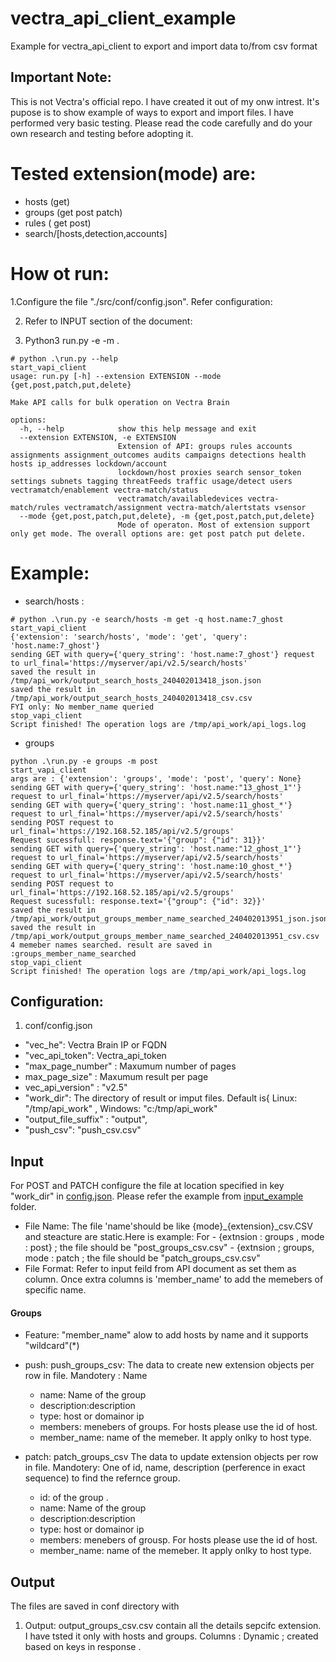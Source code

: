 # vectra_api_client_example
Example for vectra_api_client to export and import data to/from csv format

## Important Note: 
  This is not Vectra's official repo. I have created it out of my onw intrest. It's  pupose is to show example of ways to export and import files. I have performed very basic testing. Please read the code carefully and do your own research and testing before adopting it. 

# Tested extension(mode) are:
* hosts (get)
* groups (get post patch)
* rules ( get post)
* search/\[hosts,detection,accounts]


# How ot run:
  1.Configure the file "./src/conf/config.json". Refer configuration:
  
  2.  Refer to INPUT section of the document:
 
  4.  Python3 run.py  -e <extension> -m <mode>.
     
```
# python .\run.py --help
start_vapi_client
usage: run.py [-h] --extension EXTENSION --mode {get,post,patch,put,delete}

Make API calls for bulk operation on Vectra Brain

options:
  -h, --help            show this help message and exit
  --extension EXTENSION, -e EXTENSION
                        Extension of API: groups rules accounts assignments assignment_outcomes audits campaigns detections health hosts ip_addresses lockdown/account
                        lockdown/host proxies search sensor_token settings subnets tagging threatFeeds traffic usage/detect users vectramatch/enablement vectra-match/status      
                        vectramatch/availabledevices vectra-match/rules vectramatch/assignment vectra-match/alertstats vsensor
  --mode {get,post,patch,put,delete}, -m {get,post,patch,put,delete}
                        Mode of operaton. Most of extension support only get mode. The overall options are: get post patch put delete.
```  

# Example:
  -  search/hosts :
```
# python .\run.py -e search/hosts -m get -q host.name:7_ghost
start_vapi_client
{'extension': 'search/hosts', 'mode': 'get', 'query': 'host.name:7_ghost'}
sending GET with query={'query_string': 'host.name:7_ghost'} request to url_final='https://myserver/api/v2.5/search/hosts'
saved the result in /tmp/api_work/output_search_hosts_240402013418_json.json
saved the result in /tmp/api_work/output_search_hosts_240402013418_csv.csv
FYI only: No member_name queried
stop_vapi_client
Script finished! The operation logs are /tmp/api_work/api_logs.log
```
  -  groups
```
python .\run.py -e groups -m post  
start_vapi_client
args are : {'extension': 'groups', 'mode': 'post', 'query': None}
sending GET with query={'query_string': 'host.name:"13_ghost_1"'} request to url_final='https://myserver/api/v2.5/search/hosts'
sending GET with query={'query_string': 'host.name:11_ghost_*'} request to url_final='https://myserver/api/v2.5/search/hosts'
sending POST request to url_final='https://192.168.52.185/api/v2.5/groups'
Request sucessfull: response.text='{"group": {"id": 31}}'
sending GET with query={'query_string': 'host.name:"12_ghost_1"'} request to url_final='https://myserver/api/v2.5/search/hosts'
sending GET with query={'query_string': 'host.name:10_ghost_*'} request to url_final='https://myserver/api/v2.5/search/hosts'
sending POST request to url_final='https://192.168.52.185/api/v2.5/groups'
Request sucessfull: response.text='{"group": {"id": 32}}'
saved the result in /tmp/api_work/output_groups_member_name_searched_240402013951_json.json
saved the result in /tmp/api_work/output_groups_member_name_searched_240402013951_csv.csv
4 memeber names searched. result are saved in :groups_member_name_searched
stop_vapi_client
Script finished! The operation logs are /tmp/api_work/api_logs.log
```


## Configuration:
  1. conf/config.json
- "vec_he": Vectra Brain IP or FQDN
- "vec_api_token": Vectra_api_token
-  "max_page_number" : Maxumum number of pages 
-   max_page_size" : Maxumum result per page
-   vec_api_version" :  "v2.5"
- "work_dir": The directory of result or imput files. Default is{ Linux: "/tmp/api_work" , Windows: "c:/tmp/api_work" 
- "output_file_suffix" : "output",
- "push_csv": "push_csv.csv"

## Input
For POST and PATCH configure the file at location specified in key "work_dir" in [config.json](/src/conf/config.json). Please refer the example from [input_example](input_example) folder.
- File Name: The file 'name'should be like {mode}_{extension}_csv.CSV and steacture are static.Here is example:
        For
       - {extnsion : groups , mode : post} ;  the file should be "post_groups_csv.csv"
       - {extnsion ; groups,  mode : patch ;  the file should be "patch_groups_csv.csv"
- File Format: Refer to input feild from API document as set them as column.
  Once extra columns is 'member_name' to add the memebers of specific name.

#### Groups 
* Feature:  "member_name"  alow to add hosts by name and it supports "wildcard"(*) 

* push: push_groups_csv: The data to create new extension objects per row in file.
  Mandotery : Name
  * name: Name of the group
  * description:description
  * type: host or domainor ip
  * members: menebers of groups. For hosts please use the id of host.
  * member_name: name of the memeber. It apply onlky to host type.
    
* patch: patch_groups_csv The data to update extension objects per row in file.
  Mandotery: One of id, name, description (perference in exact sequence) to find the refernce group.
  * id: of the group .
  * name: Name of the group
  * description:description
  * type: host or domainor ip
  * members: menebers of grousp. For hosts please use the id of host.
  *   member_name: name of the memeber. It apply onlky to host type.

    

## Output
  The files are saved in conf directory with 
  1. Output: output_groups_csv.csv contain all the details sepcifc extension. I have tsted it only with hosts and groups.
     Columns : Dynamic ; created based on keys in response .  

